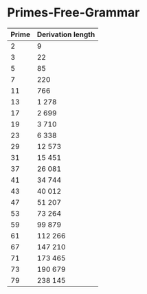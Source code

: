 # Primes-Free-Grammar

| Prime | Derivation length|
| ----- | -----------------|
| 2 | 9 |
| 3 | 22 |
| 5 | 85 |
| 7 | 220 |
| 11 | 766 |
| 13 | 1 278 |
| 17 | 2 699 |
| 19 | 3 710 |
| 23 | 6 338 |
| 29 | 12 573 |
| 31 | 15 451 |
| 37 | 26 081 |
| 41 | 34 744 |
| 43 | 40 012 |
| 47 | 51 207 |
| 53 | 73 264 |
| 59 | 99 879 |
| 61 | 112 266 |
| 67 | 147 210 |
| 71 | 173 465 |
| 73 | 190 679 |
| 79 | 238 145 |
